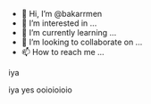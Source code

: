 - 👋 Hi, I’m @bakarrmen
- 👀 I’m interested in ...
- 🌱 I’m currently learning ...
- 💞️ I’m looking to collaborate on ...
- 📫 How to reach me ...

iya

iya
yes
ooioioioio
